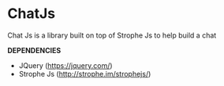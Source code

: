 # ChatJs
Chat Js is a library built on top of Strophe Js to help build a chat

**DEPENDENCIES**
 - JQuery (https://jquery.com/)
 - Strophe Js (http://strophe.im/strophejs/)
